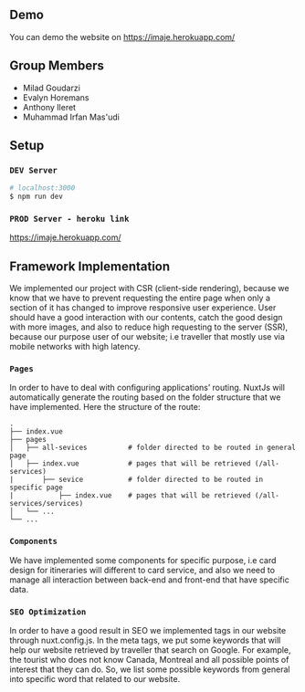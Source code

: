 ## Demo
You can demo the website on https://imaje.herokuapp.com/

## Group Members

* Milad Goudarzi
* Evalyn Horemans
* Anthony Ileret
* Muhammad Irfan Mas'udi

## Setup

### `DEV Server`
```bash
# localhost:3000
$ npm run dev
```

### `PROD Server - heroku link`

https://imaje.herokuapp.com/

## Framework Implementation

We implemented our project with CSR (client-side rendering), because we know that we have to prevent requesting the entire page when only a section of it has changed to improve responsive user experience. User should have a good interaction with our contents, catch the good design with more images, and also to reduce high requesting to the server (SSR), because our purpose user of our website; i.e traveller that mostly use via mobile networks with high latency. 

### `Pages`

In order to have to deal with configuring applications’ routing. NuxtJs will automatically generate the routing based on the folder structure that we have implemented. Here the structure of the route:

    .
    ├── index.vue
    ├── pages                    
    │   ├── all-sevices          # folder directed to be routed in general page
    │   ├── index.vue            # pages that will be retrieved (/all-services)
    |       ├── sevice           # folder directed to be routed in specific page
    |           ├── index.vue    # pages that will be retrieved (/all-services/services)
    │   └── ...              
    └── ...



### `Components`

We have implemented some components for specific purpose, i.e card design for itineraries will different to card service, and also we need to manage all interaction between back-end and front-end that have specific data.

### `SEO Optimization`

In order to have a good result in SEO we implemented <meta> tags in our website through nuxt.config.js. In the meta tags, we put some keywords that will help our website retrieved by traveller that search on Google. For example, the tourist who does not know Canada, Montreal and all possible points of interest that they can do. So, we list some possible keywords from general into specific word that related to our website.
